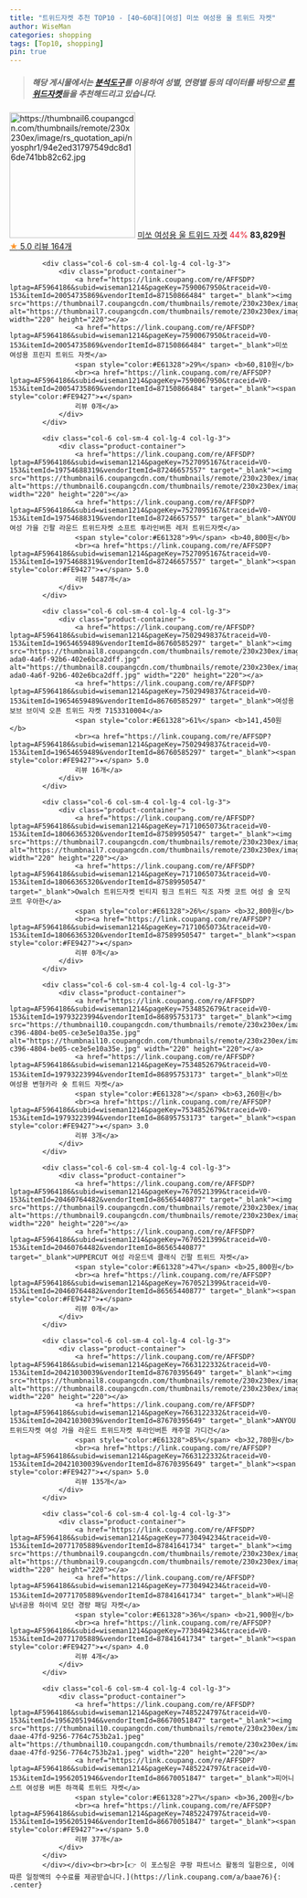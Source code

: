 ```yaml
---
title: "트위드자켓 추천 TOP10 - [40~60대][여성] 미쏘 여성용 울 트위드 자켓"
author: WiseMan
categories: shopping
tags: [Top10, shopping]
pin: true
---
```


> ##### 해당 게시물에서는 [**분석도구**](https://itemscout.io/)를 이용하여 **성별**, **연령별** 등의 데이터를 바탕으로 [**트위드자켓**](https://link.coupang.com/a/baae76)들을 추천해드리고 있습니다.
<div class="container"><div class="row">
            <div class="col-6 col-sm-4 col-lg-4 col-lg-3">
                <div class="product-container">
                    <a href="https://link.coupang.com/re/AFFSDP?lptag=AF5964186&subid=wiseman1214&pageKey=7592597313&traceid=V0-153&itemId=20066601597&vendorItemId=87162454177" target="_blank"><img src="https://thumbnail6.coupangcdn.com/thumbnails/remote/230x230ex/image/rs_quotation_api/nyosphr1/94e2ed31797549dc8d16de741bb82c62.jpg" alt="https://thumbnail6.coupangcdn.com/thumbnails/remote/230x230ex/image/rs_quotation_api/nyosphr1/94e2ed31797549dc8d16de741bb82c62.jpg" width="220" height="220"></a>
                    <a href="https://link.coupang.com/re/AFFSDP?lptag=AF5964186&subid=wiseman1214&pageKey=7592597313&traceid=V0-153&itemId=20066601597&vendorItemId=87162454177" target="_blank">미쏘 여성용 울 트위드 자켓</a>
                    <span style="color:#E61328">44%</span> <b>83,829원</b>
                    <br><a href="https://link.coupang.com/re/AFFSDP?lptag=AF5964186&subid=wiseman1214&pageKey=7592597313&traceid=V0-153&itemId=20066601597&vendorItemId=87162454177" target="_blank"><span style="color:#FE9427">★</span> 5.0
                    리뷰 164개</a>
                </div>
            </div>
            
            <div class="col-6 col-sm-4 col-lg-4 col-lg-3">
                <div class="product-container">
                    <a href="https://link.coupang.com/re/AFFSDP?lptag=AF5964186&subid=wiseman1214&pageKey=7590067950&traceid=V0-153&itemId=20054735869&vendorItemId=87150866484" target="_blank"><img src="https://thumbnail7.coupangcdn.com/thumbnails/remote/230x230ex/image/rs_quotation_api/ocymeegv/5cdf49e7efb24539b54892c4d510d6a2.jpg" alt="https://thumbnail7.coupangcdn.com/thumbnails/remote/230x230ex/image/rs_quotation_api/ocymeegv/5cdf49e7efb24539b54892c4d510d6a2.jpg" width="220" height="220"></a>
                    <a href="https://link.coupang.com/re/AFFSDP?lptag=AF5964186&subid=wiseman1214&pageKey=7590067950&traceid=V0-153&itemId=20054735869&vendorItemId=87150866484" target="_blank">미쏘 여성용 프린지 트위드 자켓</a>
                    <span style="color:#E61328">29%</span> <b>60,810원</b>
                    <br><a href="https://link.coupang.com/re/AFFSDP?lptag=AF5964186&subid=wiseman1214&pageKey=7590067950&traceid=V0-153&itemId=20054735869&vendorItemId=87150866484" target="_blank"><span style="color:#FE9427">★</span> 
                    리뷰 0개</a>
                </div>
            </div>
            
            <div class="col-6 col-sm-4 col-lg-4 col-lg-3">
                <div class="product-container">
                    <a href="https://link.coupang.com/re/AFFSDP?lptag=AF5964186&subid=wiseman1214&pageKey=7527095167&traceid=V0-153&itemId=19754688319&vendorItemId=87246657557" target="_blank"><img src="https://thumbnail6.coupangcdn.com/thumbnails/remote/230x230ex/image/vendor_inventory/a802/6f490db2d1edee3a87eb5e3673dbc93701300a86c1646fc9630a525c38fb.jpg" alt="https://thumbnail6.coupangcdn.com/thumbnails/remote/230x230ex/image/vendor_inventory/a802/6f490db2d1edee3a87eb5e3673dbc93701300a86c1646fc9630a525c38fb.jpg" width="220" height="220"></a>
                    <a href="https://link.coupang.com/re/AFFSDP?lptag=AF5964186&subid=wiseman1214&pageKey=7527095167&traceid=V0-153&itemId=19754688319&vendorItemId=87246657557" target="_blank">ANYOU 여성 가을 긴팔 라운드 트위드자켓 소프트 투라인버튼 레저 트위드자켓</a>
                    <span style="color:#E61328">9%</span> <b>40,800원</b>
                    <br><a href="https://link.coupang.com/re/AFFSDP?lptag=AF5964186&subid=wiseman1214&pageKey=7527095167&traceid=V0-153&itemId=19754688319&vendorItemId=87246657557" target="_blank"><span style="color:#FE9427">★</span> 5.0
                    리뷰 5487개</a>
                </div>
            </div>
            
            <div class="col-6 col-sm-4 col-lg-4 col-lg-3">
                <div class="product-container">
                    <a href="https://link.coupang.com/re/AFFSDP?lptag=AF5964186&subid=wiseman1214&pageKey=7502949837&traceid=V0-153&itemId=19654659489&vendorItemId=86760585297" target="_blank"><img src="https://thumbnail8.coupangcdn.com/thumbnails/remote/230x230ex/image/retail/images/2023/08/02/10/9/f10e9665-ada0-4a6f-92b6-402e6bca2dff.jpg" alt="https://thumbnail8.coupangcdn.com/thumbnails/remote/230x230ex/image/retail/images/2023/08/02/10/9/f10e9665-ada0-4a6f-92b6-402e6bca2dff.jpg" width="220" height="220"></a>
                    <a href="https://link.coupang.com/re/AFFSDP?lptag=AF5964186&subid=wiseman1214&pageKey=7502949837&traceid=V0-153&itemId=19654659489&vendorItemId=86760585297" target="_blank">여성용 보브 브이넥 오픈 트위드 자켓 7153310004</a>
                    <span style="color:#E61328">61%</span> <b>141,450원</b>
                    <br><a href="https://link.coupang.com/re/AFFSDP?lptag=AF5964186&subid=wiseman1214&pageKey=7502949837&traceid=V0-153&itemId=19654659489&vendorItemId=86760585297" target="_blank"><span style="color:#FE9427">★</span> 5.0
                    리뷰 16개</a>
                </div>
            </div>
            
            <div class="col-6 col-sm-4 col-lg-4 col-lg-3">
                <div class="product-container">
                    <a href="https://link.coupang.com/re/AFFSDP?lptag=AF5964186&subid=wiseman1214&pageKey=7171065073&traceid=V0-153&itemId=18066365320&vendorItemId=87589950547" target="_blank"><img src="https://thumbnail7.coupangcdn.com/thumbnails/remote/230x230ex/image/vendor_inventory/7a92/dce5177e96e41a5362333af108b6efed316553f2a427c2f033e9b601c362.jpg" alt="https://thumbnail7.coupangcdn.com/thumbnails/remote/230x230ex/image/vendor_inventory/7a92/dce5177e96e41a5362333af108b6efed316553f2a427c2f033e9b601c362.jpg" width="220" height="220"></a>
                    <a href="https://link.coupang.com/re/AFFSDP?lptag=AF5964186&subid=wiseman1214&pageKey=7171065073&traceid=V0-153&itemId=18066365320&vendorItemId=87589950547" target="_blank">Owalch 트위드자켓 빈티지 핑크 트위드 직조 자켓 코트 여성 술 모직 코트 우아한</a>
                    <span style="color:#E61328">26%</span> <b>32,800원</b>
                    <br><a href="https://link.coupang.com/re/AFFSDP?lptag=AF5964186&subid=wiseman1214&pageKey=7171065073&traceid=V0-153&itemId=18066365320&vendorItemId=87589950547" target="_blank"><span style="color:#FE9427">★</span> 
                    리뷰 0개</a>
                </div>
            </div>
            
            <div class="col-6 col-sm-4 col-lg-4 col-lg-3">
                <div class="product-container">
                    <a href="https://link.coupang.com/re/AFFSDP?lptag=AF5964186&subid=wiseman1214&pageKey=7534852679&traceid=V0-153&itemId=19793223994&vendorItemId=86895753173" target="_blank"><img src="https://thumbnail10.coupangcdn.com/thumbnails/remote/230x230ex/image/retail/images/2023/08/16/17/4/dac31bef-c396-4804-be05-ce3e5e10a35e.jpg" alt="https://thumbnail10.coupangcdn.com/thumbnails/remote/230x230ex/image/retail/images/2023/08/16/17/4/dac31bef-c396-4804-be05-ce3e5e10a35e.jpg" width="220" height="220"></a>
                    <a href="https://link.coupang.com/re/AFFSDP?lptag=AF5964186&subid=wiseman1214&pageKey=7534852679&traceid=V0-153&itemId=19793223994&vendorItemId=86895753173" target="_blank">미쏘 여성용 변형카라 숏 트위드 자켓</a>
                    <span style="color:#E61328"></span> <b>63,260원</b>
                    <br><a href="https://link.coupang.com/re/AFFSDP?lptag=AF5964186&subid=wiseman1214&pageKey=7534852679&traceid=V0-153&itemId=19793223994&vendorItemId=86895753173" target="_blank"><span style="color:#FE9427">★</span> 3.0
                    리뷰 3개</a>
                </div>
            </div>
            
            <div class="col-6 col-sm-4 col-lg-4 col-lg-3">
                <div class="product-container">
                    <a href="https://link.coupang.com/re/AFFSDP?lptag=AF5964186&subid=wiseman1214&pageKey=7670521399&traceid=V0-153&itemId=20460764482&vendorItemId=86565440877" target="_blank"><img src="https://thumbnail9.coupangcdn.com/thumbnails/remote/230x230ex/image/vendor_inventory/f3f1/194e2894021e3a8be35101bde9f314fc7dcce07628f78bfb9f3b50f442c0.jpg" alt="https://thumbnail9.coupangcdn.com/thumbnails/remote/230x230ex/image/vendor_inventory/f3f1/194e2894021e3a8be35101bde9f314fc7dcce07628f78bfb9f3b50f442c0.jpg" width="220" height="220"></a>
                    <a href="https://link.coupang.com/re/AFFSDP?lptag=AF5964186&subid=wiseman1214&pageKey=7670521399&traceid=V0-153&itemId=20460764482&vendorItemId=86565440877" target="_blank">UPPERCUT 여성 라운드넥 클래식 긴팔 트위드 자켓</a>
                    <span style="color:#E61328">47%</span> <b>25,800원</b>
                    <br><a href="https://link.coupang.com/re/AFFSDP?lptag=AF5964186&subid=wiseman1214&pageKey=7670521399&traceid=V0-153&itemId=20460764482&vendorItemId=86565440877" target="_blank"><span style="color:#FE9427">★</span> 
                    리뷰 0개</a>
                </div>
            </div>
            
            <div class="col-6 col-sm-4 col-lg-4 col-lg-3">
                <div class="product-container">
                    <a href="https://link.coupang.com/re/AFFSDP?lptag=AF5964186&subid=wiseman1214&pageKey=7663122332&traceid=V0-153&itemId=20421030039&vendorItemId=87670395649" target="_blank"><img src="https://thumbnail8.coupangcdn.com/thumbnails/remote/230x230ex/image/vendor_inventory/0ed2/d4cce9db3ab3a63baf673999645d441ea822b93372da88a4b8298d126efa.jpg" alt="https://thumbnail8.coupangcdn.com/thumbnails/remote/230x230ex/image/vendor_inventory/0ed2/d4cce9db3ab3a63baf673999645d441ea822b93372da88a4b8298d126efa.jpg" width="220" height="220"></a>
                    <a href="https://link.coupang.com/re/AFFSDP?lptag=AF5964186&subid=wiseman1214&pageKey=7663122332&traceid=V0-153&itemId=20421030039&vendorItemId=87670395649" target="_blank">ANYOU 트위드자켓 여성 가을 라운드 트위드자켓 투라인버튼 캐주얼 가디건</a>
                    <span style="color:#E61328">85%</span> <b>32,780원</b>
                    <br><a href="https://link.coupang.com/re/AFFSDP?lptag=AF5964186&subid=wiseman1214&pageKey=7663122332&traceid=V0-153&itemId=20421030039&vendorItemId=87670395649" target="_blank"><span style="color:#FE9427">★</span> 5.0
                    리뷰 135개</a>
                </div>
            </div>
            
            <div class="col-6 col-sm-4 col-lg-4 col-lg-3">
                <div class="product-container">
                    <a href="https://link.coupang.com/re/AFFSDP?lptag=AF5964186&subid=wiseman1214&pageKey=7730494234&traceid=V0-153&itemId=20771705889&vendorItemId=87841641734" target="_blank"><img src="https://thumbnail9.coupangcdn.com/thumbnails/remote/230x230ex/image/vendor_inventory/0275/11117f75a9314d7fcd20338e702b21b99a8b4052c0ad65519939ffefd99b.jpg" alt="https://thumbnail9.coupangcdn.com/thumbnails/remote/230x230ex/image/vendor_inventory/0275/11117f75a9314d7fcd20338e702b21b99a8b4052c0ad65519939ffefd99b.jpg" width="220" height="220"></a>
                    <a href="https://link.coupang.com/re/AFFSDP?lptag=AF5964186&subid=wiseman1214&pageKey=7730494234&traceid=V0-153&itemId=20771705889&vendorItemId=87841641734" target="_blank">써니온 남녀공용 하이넥 모던 경량 패딩 자켓</a>
                    <span style="color:#E61328">36%</span> <b>21,900원</b>
                    <br><a href="https://link.coupang.com/re/AFFSDP?lptag=AF5964186&subid=wiseman1214&pageKey=7730494234&traceid=V0-153&itemId=20771705889&vendorItemId=87841641734" target="_blank"><span style="color:#FE9427">★</span> 4.0
                    리뷰 4개</a>
                </div>
            </div>
            
            <div class="col-6 col-sm-4 col-lg-4 col-lg-3">
                <div class="product-container">
                    <a href="https://link.coupang.com/re/AFFSDP?lptag=AF5964186&subid=wiseman1214&pageKey=7485224797&traceid=V0-153&itemId=19562051946&vendorItemId=86670051847" target="_blank"><img src="https://thumbnail10.coupangcdn.com/thumbnails/remote/230x230ex/image/retail/images/2023/07/21/14/0/cad180c4-daae-47fd-9256-7764c753b2a1.jpeg" alt="https://thumbnail10.coupangcdn.com/thumbnails/remote/230x230ex/image/retail/images/2023/07/21/14/0/cad180c4-daae-47fd-9256-7764c753b2a1.jpeg" width="220" height="220"></a>
                    <a href="https://link.coupang.com/re/AFFSDP?lptag=AF5964186&subid=wiseman1214&pageKey=7485224797&traceid=V0-153&itemId=19562051946&vendorItemId=86670051847" target="_blank">피어니스트 여성용 버튼 하객룩 트위드 자켓</a>
                    <span style="color:#E61328">27%</span> <b>36,200원</b>
                    <br><a href="https://link.coupang.com/re/AFFSDP?lptag=AF5964186&subid=wiseman1214&pageKey=7485224797&traceid=V0-153&itemId=19562051946&vendorItemId=86670051847" target="_blank"><span style="color:#FE9427">★</span> 5.0
                    리뷰 37개</a>
                </div>
            </div>
            </div></div><br><br>[👉 이 포스팅은 쿠팡 파트너스 활동의 일환으로, 이에 따른 일정액의 수수료를 제공받습니다.](https://link.coupang.com/a/baae76){: .center}
